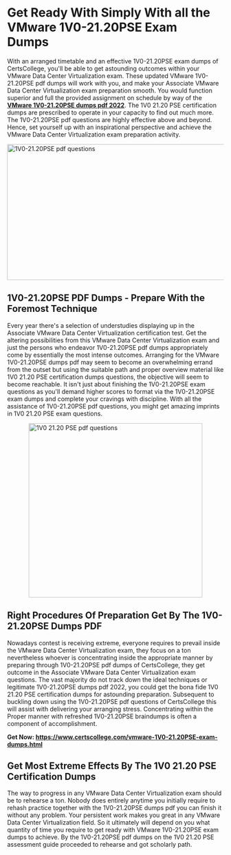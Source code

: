<h1><strong>Get Ready With Simply With all the VMware 1V0-21.20PSE Exam Dumps&nbsp;</strong></h1>
<p><span style="font-weight: 400;">With an arranged timetable and an effective  1V0-21.20PSE exam dumps of CertsCollege, you'll be able to get astounding outcomes within your VMware Data Center Virtualization exam. These updated VMware 1V0-21.20PSE pdf dumps will work with you, and make your Associate VMware Data Center Virtualization exam preparation smooth. You would function superior and full the provided assignment on schedule by way of the <strong><a href="https://www.certscollege.com/vmware-1V0-21.20PSE-exam-dumps.html">VMware 1V0-21.20PSE dumps pdf 2022</a></strong>. The 1V0 21.20 PSE certification dumps are prescribed to operate in your capacity to find out much more. The  1V0-21.20PSE pdf questions are highly effective above and beyond. Hence, set yourself up with an inspirational perspective and achieve the VMware Data Center Virtualization exam preparation activity.&nbsp;</span></p>
<p><span style="font-weight: 400;"><img style="display: block; margin-left: auto; margin-right: auto;" src="https://i.ibb.co/CPDK3ps/Yellow-and-Blue-Initiative-Blog-Banner.png" alt="1V0-21.20PSE pdf questions" width="559" height="315" /></span></p>
<h2><strong>1V0-21.20PSE PDF Dumps - Prepare With the Foremost Technique</strong></h2>
<p><span style="font-weight: 400;">Every year there's a selection of understudies displaying up in the Associate VMware Data Center Virtualization certification test. Get the altering possibilities from this VMware Data Center Virtualization exam and just the persons who endeavor 1V0-21.20PSE pdf dumps appropriately come by essentially the most intense outcomes. Arranging for the VMware 1V0-21.20PSE dumps pdf may seem to become an overwhelming errand from the outset but using the suitable path and proper overview material like 1V0 21.20 PSE certification dumps questions, the objective will seem to become reachable. It isn't just about finishing the 1V0-21.20PSE exam questions as you'll demand higher scores to format via the 1V0-21.20PSE exam dumps and complete your cravings with discipline. With all the assistance of 1V0-21.20PSE pdf questions, you might get amazing imprints in 1V0 21.20 PSE exam questions.</span></p>
<p><span style="font-weight: 400;"><a href="https://tinyurl.com/25thktad"><img style="display: block; margin-left: auto; margin-right: auto;" src="https://i.ibb.co/9tMrhdY/Teacher-Appreciation-Invitation.png" alt="1V0 21.20 PSE pdf questions " width="404" height="404" /></a></span></p>
<h2><strong>Right Procedures Of Preparation Get By The 1V0-21.20PSE Dumps PDF</strong></h2>
<p><span style="font-weight: 400;">Nowadays contest is receiving extreme, everyone requires to prevail inside the VMware Data Center Virtualization exam, they focus on a ton nevertheless whoever is concentrating inside the appropriate manner by preparing through 1V0-21.20PSE pdf dumps of CertsCollege, they get outcome in the Associate VMware Data Center Virtualization exam questions. The vast majority do not track down the ideal techniques or legitimate 1V0-21.20PSE dumps pdf 2022, you could get the bona fide 1V0 21.20 PSE certification dumps for astounding preparation. Subsequent to buckling down using the  1V0-21.20PSE pdf questions of CertsCollege this will assist with delivering your arranging stress. Concentrating within the Proper manner with refreshed 1V0-21.20PSE braindumps is often a component of accomplishment.</span></p>
<p><span style="font-weight: 400;"><strong>Get Now: <a href="https://www.certscollege.com/vmware-1V0-21.20PSE-exam-dumps.html">https://www.certscollege.com/vmware-1V0-21.20PSE-exam-dumps.html</a></strong></span></p>
<h2><strong>Get Most Extreme Effects By The 1V0 21.20 PSE Certification Dumps</strong></h2>
<p><span style="font-weight: 400;">The way to progress in any VMware Data Center Virtualization exam should be to rehearse a ton. Nobody does entirely anytime you initially require to rehash practice together with the 1V0-21.20PSE dumps pdf you can finish it without any problem. Your persistent work makes you great in any VMware Data Center Virtualization field. So it ultimately will depend on you what quantity of time you require to get ready with VMware 1V0-21.20PSE exam dumps to achieve. By the 1V0-21.20PSE pdf dumps on the 1V0 21.20 PSE assessment guide proceeded to rehearse and got scholarly path.</span></p>
